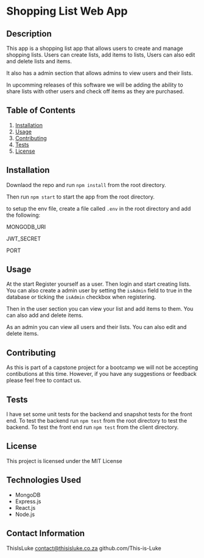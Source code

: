 # Shopping List Web App

## Description

This app is a shopping list app that allows users to create and manage shopping lists. Users can create lists, add items to lists, Users can also edit and delete lists and items.

It also has a admin section that allows admins to view users and their lists.

In upcomming releases of this software we will be adding the ability to share lists with other users and check off items as they are purchased.

## Table of Contents

1. [Installation](#installation)
2. [Usage](#usage)
3. [Contributing](#contributing)
4. [Tests](#tests)
5. [License](#license)

## Installation

Downlaod the repo and run `npm install` from the root directory. 

Then run `npm start` to start the app from the root directory.

to setup the env file, create a file called `.env` in the root directory and add the following:

MONGODB_URI

JWT_SECRET

PORT

## Usage 

At the start Register yourself as a user. Then login and start creating lists. You can also create a admin user by setting the `isAdmin` field to true in the database or ticking the `isAdmin` checkbox when registering.

Then in the user section you can view your list and add items to them. You can also add and delete items.

As an admin you can view all users and their lists. You can also edit and delete items.

## Contributing

As this is part of a capstone project for a bootcamp we will not be accepting contibutions at this time. However, if you have any suggestions or feedback please feel free to contact us.

## Tests

I have set some unit tests for the backend and snapshot tests for the front end. 
To test the backend run `npm test` from the root directory to test the backend. 
To test the front end run `npm test` from the client directory.

## License

This project is licensed under the MIT License 

## Technologies Used

- MongoDB
- Express.js
- React.js
- Node.js

## Contact Information

ThisIsLuke
contact@thisisluke.co.za
github.com/This-is-Luke